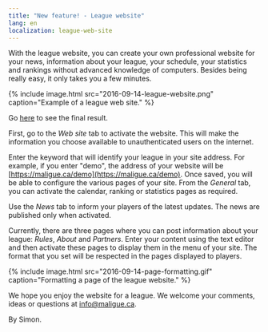 ```yaml
---
title: "New feature! - League website"
lang: en
localization: league-web-site
---
```

With the league website, you can create your own professional website for your news, information about your league, your schedule, your statistics and rankings without advanced knowledge of computers. Besides being really easy, it only takes you a few minutes.

{% include image.html src="2016-09-14-league-website.png" caption="Example of a league web site." %}

Go [here](https://maligue.ca/demo) to see the final result.

First, go to the _Web site_ tab to activate the website. This will make the information you choose available to unauthenticated users on the internet.

Enter the keyword that will identify your league in your site address. For example, if you enter "demo", the address of your website will be [https://maligue.ca/demo](https://maligue.ca/demo). Once saved, you will be able to configure the various pages of your site. From the _General_ tab, you can activate the calendar, ranking or statistics pages as required.

Use the _News_ tab to inform your players of the latest updates. The news are published only when activated.

Currently, there are three pages where you can post information about your league: _Rules_, _About_ and _Partners_. Enter your content using the text editor and then activate these pages to display them in the menu of your site. The format that you set will be respected in the pages displayed to players.

{% include image.html src="2016-09-14-page-formatting.gif" caption="Formatting a page of the league website." %}

We hope you enjoy the website for a league. We welcome your comments, ideas or questions at [info@maligue.ca](mailto:info@maligue.ca).

By Simon.
